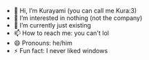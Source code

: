 - 👋 Hi, I’m Kurayami (you can call me Kura:3)
- 👀 I’m interested in nothing (not the company)
- 🌱 I’m currently just existing
- 📫 How to reach me: you can't lol
- 😄 Pronouns: he/him
- ⚡ Fun fact: I never liked windows

<!---
Kurayami0x0/Kurayami0x0 is a ✨ special ✨ repository because its `README.md` (this file) appears on your GitHub profile.
You can click the Preview link to take a look at your changes.
--->
